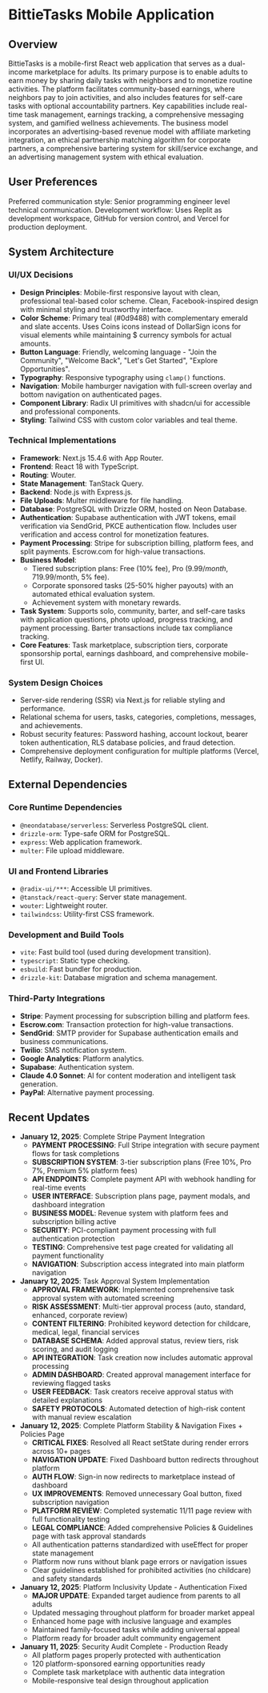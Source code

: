 # BittieTasks Mobile Application

## Overview
BittieTasks is a mobile-first React web application that serves as a dual-income marketplace for adults. Its primary purpose is to enable adults to earn money by sharing daily tasks with neighbors and to monetize routine activities. The platform facilitates community-based earnings, where neighbors pay to join activities, and also includes features for self-care tasks with optional accountability partners. Key capabilities include real-time task management, earnings tracking, a comprehensive messaging system, and gamified wellness achievements. The business model incorporates an advertising-based revenue model with affiliate marketing integration, an ethical partnership matching algorithm for corporate partners, a comprehensive bartering system for skill/service exchange, and an advertising management system with ethical evaluation.

## User Preferences
Preferred communication style: Senior programming engineer level technical communication.
Development workflow: Uses Replit as development workspace, GitHub for version control, and Vercel for production deployment.

## System Architecture

### UI/UX Decisions
- **Design Principles**: Mobile-first responsive layout with clean, professional teal-based color scheme. Clean, Facebook-inspired design with minimal styling and trustworthy interface.
- **Color Scheme**: Primary teal (#0d9488) with complementary emerald and slate accents. Uses Coins icons instead of DollarSign icons for visual elements while maintaining $ currency symbols for actual amounts.
- **Button Language**: Friendly, welcoming language - "Join the Community", "Welcome Back", "Let's Get Started", "Explore Opportunities".
- **Typography**: Responsive typography using `clamp()` functions.
- **Navigation**: Mobile hamburger navigation with full-screen overlay and bottom navigation on authenticated pages.
- **Component Library**: Radix UI primitives with shadcn/ui for accessible and professional components.
- **Styling**: Tailwind CSS with custom color variables and teal theme.

### Technical Implementations
- **Framework**: Next.js 15.4.6 with App Router.
- **Frontend**: React 18 with TypeScript.
- **Routing**: Wouter.
- **State Management**: TanStack Query.
- **Backend**: Node.js with Express.js.
- **File Uploads**: Multer middleware for file handling.
- **Database**: PostgreSQL with Drizzle ORM, hosted on Neon Database.
- **Authentication**: Supabase authentication with JWT tokens, email verification via SendGrid, PKCE authentication flow. Includes user verification and access control for monetization features.
- **Payment Processing**: Stripe for subscription billing, platform fees, and split payments. Escrow.com for high-value transactions.
- **Business Model**:
    - Tiered subscription plans: Free (10% fee), Pro ($9.99/month, 7% fee), Premium ($19.99/month, 5% fee).
    - Corporate sponsored tasks (25-50% higher payouts) with an automated ethical evaluation system.
    - Achievement system with monetary rewards.
- **Task System**: Supports solo, community, barter, and self-care tasks with application questions, photo upload, progress tracking, and payment processing. Barter transactions include tax compliance tracking.
- **Core Features**: Task marketplace, subscription tiers, corporate sponsorship portal, earnings dashboard, and comprehensive mobile-first UI.

### System Design Choices
- Server-side rendering (SSR) via Next.js for reliable styling and performance.
- Relational schema for users, tasks, categories, completions, messages, and achievements.
- Robust security features: Password hashing, account lockout, bearer token authentication, RLS database policies, and fraud detection.
- Comprehensive deployment configuration for multiple platforms (Vercel, Netlify, Railway, Docker).

## External Dependencies

### Core Runtime Dependencies
- `@neondatabase/serverless`: Serverless PostgreSQL client.
- `drizzle-orm`: Type-safe ORM for PostgreSQL.
- `express`: Web application framework.
- `multer`: File upload middleware.

### UI and Frontend Libraries
- `@radix-ui/***`: Accessible UI primitives.
- `@tanstack/react-query`: Server state management.
- `wouter`: Lightweight router.
- `tailwindcss`: Utility-first CSS framework.

### Development and Build Tools
- `vite`: Fast build tool (used during development transition).
- `typescript`: Static type checking.
- `esbuild`: Fast bundler for production.
- `drizzle-kit`: Database migration and schema management.

### Third-Party Integrations
- **Stripe**: Payment processing for subscription billing and platform fees.
- **Escrow.com**: Transaction protection for high-value transactions.
- **SendGrid**: SMTP provider for Supabase authentication emails and business communications.
- **Twilio**: SMS notification system.
- **Google Analytics**: Platform analytics.
- **Supabase**: Authentication system.
- **Claude 4.0 Sonnet**: AI for content moderation and intelligent task generation.
- **PayPal**: Alternative payment processing.

## Recent Updates
- **January 12, 2025**: Complete Stripe Payment Integration
  - **PAYMENT PROCESSING**: Full Stripe integration with secure payment flows for task completions
  - **SUBSCRIPTION SYSTEM**: 3-tier subscription plans (Free 10%, Pro 7%, Premium 5% platform fees)
  - **API ENDPOINTS**: Complete payment API with webhook handling for real-time events
  - **USER INTERFACE**: Subscription plans page, payment modals, and dashboard integration
  - **BUSINESS MODEL**: Revenue system with platform fees and subscription billing active
  - **SECURITY**: PCI-compliant payment processing with full authentication protection
  - **TESTING**: Comprehensive test page created for validating all payment functionality
  - **NAVIGATION**: Subscription access integrated into main platform navigation
- **January 12, 2025**: Task Approval System Implementation
  - **APPROVAL FRAMEWORK**: Implemented comprehensive task approval system with automated screening
  - **RISK ASSESSMENT**: Multi-tier approval process (auto, standard, enhanced, corporate review)
  - **CONTENT FILTERING**: Prohibited keyword detection for childcare, medical, legal, financial services
  - **DATABASE SCHEMA**: Added approval status, review tiers, risk scoring, and audit logging
  - **API INTEGRATION**: Task creation now includes automatic approval processing
  - **ADMIN DASHBOARD**: Created approval management interface for reviewing flagged tasks
  - **USER FEEDBACK**: Task creators receive approval status with detailed explanations
  - **SAFETY PROTOCOLS**: Automated detection of high-risk content with manual review escalation
- **January 12, 2025**: Complete Platform Stability & Navigation Fixes + Policies Page
  - **CRITICAL FIXES**: Resolved all React setState during render errors across 10+ pages
  - **NAVIGATION UPDATE**: Fixed Dashboard button redirects throughout platform
  - **AUTH FLOW**: Sign-in now redirects to marketplace instead of dashboard
  - **UX IMPROVEMENTS**: Removed unnecessary Goal button, fixed subscription navigation
  - **PLATFORM REVIEW**: Completed systematic 11/11 page review with full functionality testing
  - **LEGAL COMPLIANCE**: Added comprehensive Policies & Guidelines page with task approval standards
  - All authentication patterns standardized with useEffect for proper state management
  - Platform now runs without blank page errors or navigation issues
  - Clear guidelines established for prohibited activities (no childcare) and safety standards
- **January 12, 2025**: Platform Inclusivity Update - Authentication Fixed
  - **MAJOR UPDATE**: Expanded target audience from parents to all adults
  - Updated messaging throughout platform for broader market appeal
  - Enhanced home page with inclusive language and examples
  - Maintained family-focused tasks while adding universal appeal
  - Platform ready for broader adult community engagement
- **January 11, 2025**: Security Audit Complete - Production Ready
  - All platform pages properly protected with authentication
  - 120 platform-sponsored earning opportunities ready
  - Complete task marketplace with authentic data integration
  - Mobile-responsive teal design throughout application